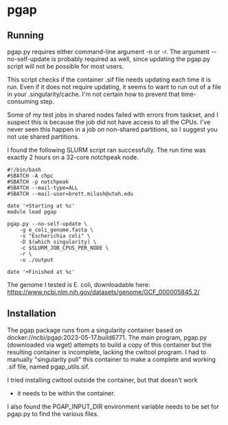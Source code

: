 # pgap

## Running

pgap.py requires either command-line argument -n or -r. The argument 
--no-self-update is probably required as well, since updating the 
pgap.py script will not be possible for most users.

This script checks if the container .sif file needs updating each time
it is run. Even if it does not require updating, it seems to want to
run out of a file in your .singularity/cache. I'm not certain how to
prevent that time-consuming step.

Some of my test jobs in shared nodes failed with errors from taskset,
and I suspect this is because the job did not have access to all the
CPUs. I've never seen this happen in a job on non-shared partitions, so
I suggest you not use shared partitions.

I found the following SLURM script ran successfully. The run time was exactly 
2 hours on a 32-core notchpeak node.

```
#!/bin/bash
#SBATCH -A chpc
#SBATCH -p notchpeak
#SBATCH --mail-type=ALL
#SBATCH --mail-user=brett.milash@utah.edu

date '+Starting at %c'
module load pgap

pgap.py --no-self-update \
	-g e_coli_genome.fasta \
	-s "Escherichia coli" \
	-D $(which singularity) \
	-c $SLURM_JOB_CPUS_PER_NODE \
	-r \
	-o ./output

date '+Finished at %c'
```
The genome I tested is E. coli, downloadable here:
https://www.ncbi.nlm.nih.gov/datasets/genome/GCF_000005845.2/

## Installation

The pgap package runs from a singularity container based on
docker://ncbi/pgap:2023-05-17.build6771. The main program, pgap.py
(downloaded via wget) attempts to build a copy of this container but the
resulting container is incomplete, lacking the cwltool program. I had to
manually "singularity pull" this container to make a complete and
working .sif file, named pgap_utils.sif.

I tried installing cwltool outside the container, but that doesn't work
- it needs to be within the container.

I also found the PGAP_INPUT_DIR environment variable needs to be set for
pgap.py to find the various files.
